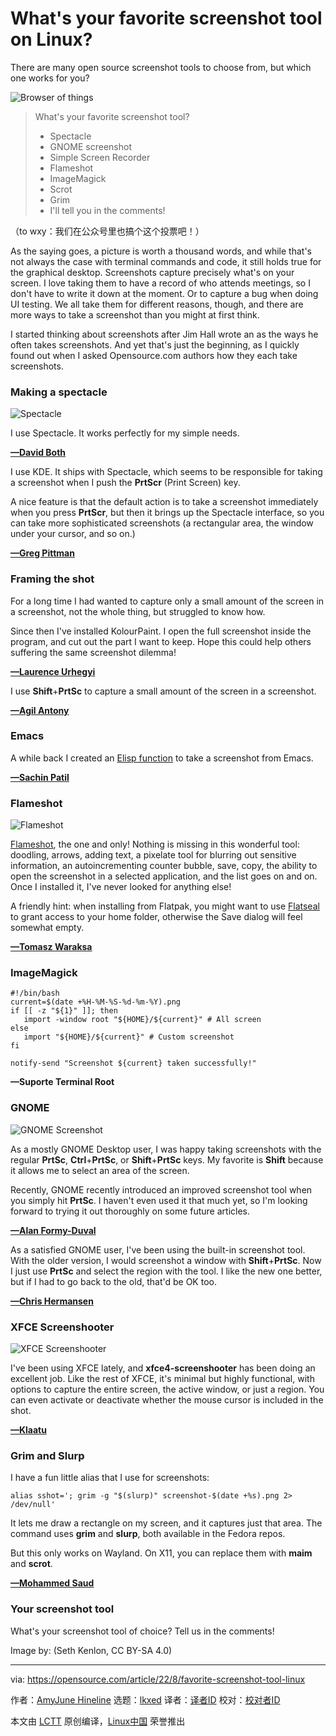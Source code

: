 [#]: subject: "What's your favorite screenshot tool on Linux?"
[#]: via: "https://opensource.com/article/22/8/favorite-screenshot-tool-linux"
[#]: author: "AmyJune Hineline https://opensource.com/users/amyjune"
[#]: collector: "lkxed"
[#]: translator: " "
[#]: reviewer: " "
[#]: publisher: " "
[#]: url: " "

What's your favorite screenshot tool on Linux?
======
There are many open source screenshot tools to choose from, but which one works for you?

![Browser of things][1]

> What's your favorite screenshot tool?
>
>* Spectacle
>* GNOME screenshot
>* Simple Screen Recorder
>* Flameshot
>* ImageMagick
>* Scrot
>* Grim
>* I'll tell you in the comments!

（to wxy：我们在公众号里也搞个这个投票吧！）

As the saying goes, a picture is worth a thousand words, and while that's not always the case with terminal commands and code, it still holds true for the graphical desktop. Screenshots capture precisely what's on your screen. I love taking them to have a record of who attends meetings, so I don't have to write it down at the moment. Or to capture a bug when doing UI testing. We all take them for different reasons, though, and there are more ways to take a screenshot than you might at first think.

I started thinking about screenshots after Jim Hall wrote an  as the ways he often takes screenshots. And yet that's just the beginning, as I quickly found out when I asked Opensource.com authors how they each take screenshots.

### Making a spectacle

![Spectacle][2]

I use Spectacle. It works perfectly for my simple needs.

**[—David Both][3]**

I use KDE. It ships with Spectacle, which seems to be responsible for taking a screenshot when I push the **PrtScr** (Print Screen) key.

A nice feature is that the default action is to take a screenshot immediately when you press **PrtScr**, but then it brings up the Spectacle interface, so you can take more sophisticated screenshots (a rectangular area, the window under your cursor, and so on.)

**[—Greg Pittman][4]**

### Framing the shot

For a long time I had wanted to capture only a small amount of the screen in a screenshot, not the whole thing, but struggled to know how.

Since then I've installed KolourPaint. I open the full screenshot inside the program, and cut out the part I want to keep. Hope this could help others suffering the same screenshot dilemma!

**[—Laurence Urhegyi][5]**

I use **Shift**+**PrtSc** to capture a small amount of the screen in a screenshot.

**[—Agil Antony][6]**

### Emacs

A while back I created an [Elisp function][7] to take a screenshot from Emacs.

**[—Sachin Patil][8]**

### Flameshot

![Flameshot][9]

[Flameshot][10], the one and only! Nothing is missing in this wonderful tool: doodling, arrows, adding text, a pixelate tool for blurring out sensitive information, an autoincrementing counter bubble, save, copy, the ability to open the screenshot in a selected application, and the list goes on and on. Once I installed it, I've never looked for anything else!

A friendly hint: when installing from Flatpak, you might want to use [Flatseal][11] to grant access to your home folder, otherwise the Save dialog will feel somewhat empty.

**[—Tomasz Waraksa][12]**

### ImageMagick

```
#!/bin/bash
current=$(date +%H-%M-%S-%d-%m-%Y).png
if [[ -z "${1}" ]]; then
   import -window root "${HOME}/${current}" # All screen
else
   import "${HOME}/${current}" # Custom screenshot
fi

notify-send "Screenshot ${current} taken successfully!"
```

**—Suporte Terminal Root**

### GNOME

![GNOME Screenshot][13]

As a mostly GNOME Desktop user, I was happy taking screenshots with the regular **PrtSc**, **Ctrl**+**PrtSc**, or **Shift**+**PrtSc** keys. My favorite is **Shift** because it allows me to select an area of the screen.

Recently, GNOME recently introduced an improved screenshot tool when you simply hit **PrtSc**. I haven't even used it that much yet, so I'm looking forward to trying it out thoroughly on some future articles.

**[—Alan Formy-Duval][14]**

As a satisfied GNOME user, I've been using the built-in screenshot tool. With the older version, I would screenshot a window with **Shift**+**PrtSc**. Now I just use **PrtSc** and select the region with the tool. I like the new one better, but if I had to go back to the old, that'd be OK too.

**[—Chris Hermansen][15]**

### XFCE Screenshooter

![XFCE Screenshooter][16]

I've been using XFCE lately, and **xfce4-screenshooter** has been doing an excellent job. Like the rest of XFCE, it's minimal but highly functional, with options to capture the entire screen, the active window, or just a region. You can even activate or deactivate whether the mouse cursor is included in the shot.

**[—Klaatu][17]**

### Grim and Slurp

I have a fun little alias that I use for screenshots:

```
alias sshot='; grim -g "$(slurp)" screenshot-$(date +%s).png 2> /dev/null'
```

It lets me draw a rectangle on my screen, and it captures just that area. The command uses **grim** and **slurp**, both available in the Fedora repos.

But this only works on Wayland. On X11, you can replace them with **maim** and **scrot**.

**[—Mohammed Saud][18]**

### Your screenshot tool

What's your screenshot tool of choice? Tell us in the comments!

Image by: (Seth Kenlon, CC BY-SA 4.0)

--------------------------------------------------------------------------------

via: https://opensource.com/article/22/8/favorite-screenshot-tool-linux

作者：[AmyJune Hineline][a]
选题：[lkxed][b]
译者：[译者ID](https://github.com/译者ID)
校对：[校对者ID](https://github.com/校对者ID)

本文由 [LCTT](https://github.com/LCTT/TranslateProject) 原创编译，[Linux中国](https://linux.cn/) 荣誉推出

[a]: https://opensource.com/users/amyjune
[b]: https://github.com/lkxed
[1]: https://opensource.com/sites/default/files/lead-images/browser_desktop_website_checklist_metrics.png
[2]: https://opensource.com/sites/default/files/2022-08/screenshot-spectacle.webp
[3]: https://opensource.com/users/dboth
[4]: https://opensource.com/users/greg-p
[5]: https://opensource.com/users/laurence-urhegyi
[6]: https://opensource.com/users/agantony
[7]: https://gitlab.com/psachin/emacs.d/-/blob/dev/custom_functions.org
[8]: https://opensource.com/users/psachin
[9]: https://opensource.com/sites/default/files/2022-08/screenshot-flameshot.webp
[10]: https://github.com/flameshot-org/flameshot
[11]: https://flathub.org/apps/details/com.github.tchx84.Flatseal
[12]: https://opensource.com/users/tomasz
[13]: https://opensource.com/sites/default/files/2022-08/screenshot-gnome_0.webp
[14]: https://opensource.com/users/alanfdoss
[15]: https://opensource.com/users/clhermansen
[16]: https://opensource.com/sites/default/files/2022-08/screenshot-screenshooter.webp
[17]: https://opensource.com/users/klaatu
[18]: https://opensource.com/users/saud
